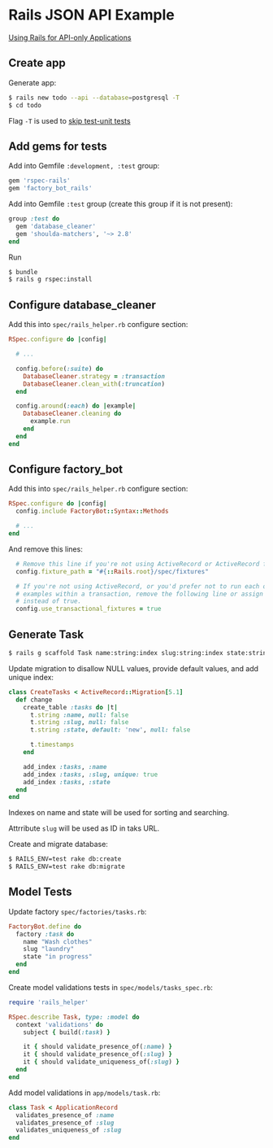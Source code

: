 # Rails JSON API Example

[Using Rails for API-only Applications](http://edgeguides.rubyonrails.org/api_app.html)

## Create app

Generate app:

```bash
$ rails new todo --api --database=postgresql -T
$ cd todo
```

Flag `-T` is used to [skip test-unit tests](https://stackoverflow.com/questions/6728618/how-can-i-tell-rails-to-use-rspec-instead-of-test-unit-when-creating-a-new-rails)

## Add gems for tests

Add into Gemfile `:development, :test` group:

```ruby
gem 'rspec-rails'
gem 'factory_bot_rails'
```

Add into Gemfile `:test` group (create this group if it is not present):

```ruby
group :test do
  gem 'database_cleaner'
  gem 'shoulda-matchers', '~> 2.8'
end
```

Run

```bash
$ bundle
$ rails g rspec:install
```

## Configure database_cleaner

Add this into `spec/rails_helper.rb` configure section:

```ruby
RSpec.configure do |config|

  # ...

  config.before(:suite) do
    DatabaseCleaner.strategy = :transaction
    DatabaseCleaner.clean_with(:truncation)
  end

  config.around(:each) do |example|
    DatabaseCleaner.cleaning do
      example.run
    end
  end
end
```

## Configure factory_bot

Add this into `spec/rails_helper.rb` configure section:

```ruby
RSpec.configure do |config|
  config.include FactoryBot::Syntax::Methods

  # ...
end
```

And remove this lines:

```ruby
  # Remove this line if you're not using ActiveRecord or ActiveRecord fixtures
  config.fixture_path = "#{::Rails.root}/spec/fixtures"

  # If you're not using ActiveRecord, or you'd prefer not to run each of your
  # examples within a transaction, remove the following line or assign false
  # instead of true.
  config.use_transactional_fixtures = true
```

## Generate Task

```bash
$ rails g scaffold Task name:string:index slug:string:index state:string:index
```

Update migration to disallow NULL values, provide default values, and add unique index:

```ruby
class CreateTasks < ActiveRecord::Migration[5.1]
  def change
    create_table :tasks do |t|
      t.string :name, null: false
      t.string :slug, null: false
      t.string :state, default: 'new', null: false

      t.timestamps
    end

    add_index :tasks, :name
    add_index :tasks, :slug, unique: true
    add_index :tasks, :state
  end
end
```

Indexes on name and state will be used for sorting and searching.

Attrribute `slug` will be used as ID in taks URL.

Create and migrate database:

```bash
$ RAILS_ENV=test rake db:create
$ RAILS_ENV=test rake db:migrate
```

## Model Tests

Update factory `spec/factories/tasks.rb`:

```ruby
FactoryBot.define do
  factory :task do
    name "Wash сlothes"
    slug "laundry"
    state "in progress"
  end
end
```

Create model validations tests in `spec/models/tasks_spec.rb`:

```ruby
require 'rails_helper'

RSpec.describe Task, type: :model do
  context 'validations' do
    subject { build(:task) }

    it { should validate_presence_of(:name) }
    it { should validate_presence_of(:slug) }
    it { should validate_uniqueness_of(:slug) }
  end
end
```

Add model validations in `app/models/task.rb`:

```ruby
class Task < ApplicationRecord
  validates_presence_of :name
  validates_presence_of :slug
  validates_uniqueness_of :slug
end
```
